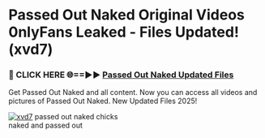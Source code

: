 # Passed Out Naked Original Videos 0nlyFans Leaked - Files Updated! (xvd7)

<h3>🔴 CLICK HERE 🌐==►► <a href="https://tinyurl.com/yckcrads" rel="nofollow">Passed Out Naked Updated Files</a></h3>

Get Passed Out Naked and all content. Now you can access all videos and pictures of Passed Out Naked. New Updated Files 2025!

[![xvd7](https://i.imgur.com/hpKpOFt.gif)](https://tinyurl.com/yckcrads)
passed out naked chicks<br>
naked and passed out